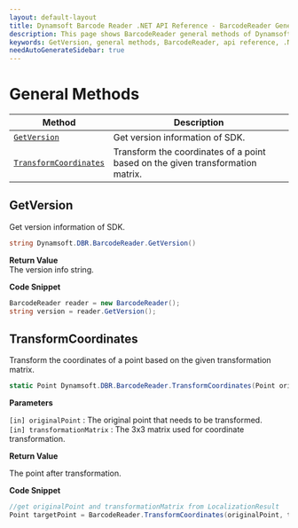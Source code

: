 ```yaml
---
layout: default-layout
title: Dynamsoft Barcode Reader .NET API Reference - BarcodeReader General Methods
description: This page shows BarcodeReader general methods of Dynamsoft Barcode Reader for .NET SDK.
keywords: GetVersion, general methods, BarcodeReader, api reference, .Net
needAutoGenerateSidebar: true
---
```


# General Methods

  | Method               | Description |
  |----------------------|-------------|
  | [`GetVersion`](#getversion) | Get version information of SDK.|
  | [`TransformCoordinates`](#transformcoordinates) | Transform the coordinates of a point based on the given transformation matrix. |

## GetVersion

Get version information of SDK.

```csharp
string Dynamsoft.DBR.BarcodeReader.GetVersion()
```

**Return Value**  
The version info string. 

**Code Snippet**  
```csharp
BarcodeReader reader = new BarcodeReader();
string version = reader.GetVersion();
```

## TransformCoordinates

Transform the coordinates of a point based on the given transformation matrix.

```csharp
static Point Dynamsoft.DBR.BarcodeReader.TransformCoordinates(Point originalPoint, double[] transformationMatrix)
```

**Parameters**  

`[in] originalPoint` : The original point that needs to be transformed.  
`[in] transformationMatrix` : The 3x3 matrix used for coordinate transformation.

**Return Value**  

The point after transformation.

**Code Snippet**  

```csharp
//get originalPoint and transformationMatrix from LocalizationResult
Point targetPoint = BarcodeReader.TransformCoordinates(originalPoint, transformationMatrix);
```
